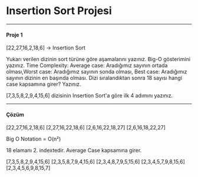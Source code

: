 # Insertion Sort Projesi
------------
#### Proje 1

[22,27,16,2,18,6] -> Insertion Sort

Yukarı verilen dizinin sort türüne göre aşamalarını yazınız.
Big-O gösterimini yazınız.
Time Complexity: Average case: Aradığımız sayının ortada olması,Worst case: Aradığımız sayının sonda olması, Best case: Aradığımız sayının dizinin en başında olması.
Dizi sıralandıktan sonra 18 sayısı hangi case kapsamına girer? Yazınız.


[7,3,5,8,2,9,4,15,6] dizisinin Insertion Sort'a göre ilk 4 adımını yazınız.

-----------
#### Çözüm

  [22,27,16,2,18,6]
  [2,27,16,22,18,6]
  [2,6,16,22,18,27]
  [2,6,16,18,22,27]
  
  Big O Notation = O(n²)
  
  18 elamanı 2. indextedir. Average Case kapsamına girer.
  
  [7,3,5,8,2,9,4,15,6]
  [2,3,5,8,7,9,4,15,6]
  [2,3,4,8,7,9,5,15,6]
  [2,3,4,5,7,9,8,15,6]
  [2,3,4,5,6,9,8,15,7]
